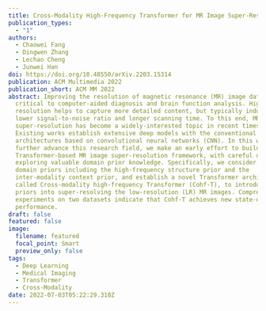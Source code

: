 ```yaml
---
title: Cross-Modality High-Frequency Transformer for MR Image Super-Resolution.
publication_types:
  - "1"
authors:
  - Chaowei Fang
  - Dingwen Zhang
  - Lechao Cheng
  - Junwei Han
doi: https://doi.org/10.48550/arXiv.2203.15314
publication: ACM Multimedia 2022
publication_short: ACM MM 2022
abstract: Improving the resolution of magnetic resonance (MR) image data is
  critical to computer-aided diagnosis and brain function analysis. Higher
  resolution helps to capture more detailed content, but typically induces to
  lower signal-to-noise ratio and longer scanning time. To this end, MR image
  super-resolution has become a widely-interested topic in recent times.
  Existing works establish extensive deep models with the conventional
  architectures based on convolutional neural networks (CNN). In this work, to
  further advance this research field, we make an early effort to build a
  Transformer-based MR image super-resolution framework, with careful designs on
  exploring valuable domain prior knowledge. Specifically, we consider two-fold
  domain priors including the high-frequency structure prior and the
  inter-modality context prior, and establish a novel Transformer architecture,
  called Cross-modality high-frequency Transformer (Cohf-T), to introduce such
  priors into super-resolving the low-resolution (LR) MR images. Comprehensive
  experiments on two datasets indicate that Cohf-T achieves new state-of-the-art
  performance.
draft: false
featured: false
image:
  filename: featured
  focal_point: Smart
  preview_only: false
tags:
  - Deep Learning
  - Medical Imaging
  - Transformer
  - Cross-Modality
date: 2022-07-03T05:22:29.310Z
---
```


